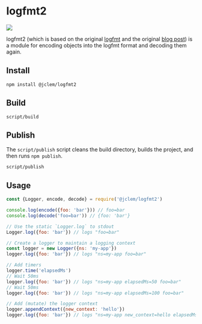 # logfmt2

![](https://github.com/jclem/logfmt2/workflows/Test%20%26%20Benchmark/badge.svg)

logfmt2 (which is based on the original [logfmt](https://github.com/csquared/node-logfmt) and the original [blog post](https://brandur.org/logfmt)) is a module for encoding objects into the logfmt format and decoding them again.

## Install

```
npm install @jclem/logfmt2
```

## Build

```
script/build
```

## Publish

The `script/publish` script cleans the build directory, builds the project, and then runs `npm publish`.

```
script/publish
```

## Usage

```javascript
const {Logger, encode, decode} = require('@jclem/logfmt2')

console.log(encode({foo: 'bar'})) // foo=bar
console.log(decode('foo=bar')) // {foo: 'bar'}

// Use the static `Logger.log` to stdout
Logger.log({foo: 'bar'}) // logs "foo=bar"

// Create a logger to maintain a logging context
const logger = new Logger({ns: 'my-app'})
logger.log({foo: 'bar'}) // logs "ns=my-app foo=bar"

// Add timers
logger.time('elapsedMs')
// Wait 50ms
logger.log({foo: 'bar'}) // logs "ns=my-app elapsedMs=50 foo=bar"
// Wait 50ms
logger.log({foo: 'bar'}) // logs "ns=my-app elapsedMs=100 foo=bar"

// Add (mutate) the logger context
logger.appendContext({new_context: 'hello'})
logger.log({foo: 'bar'}) // logs "ns=my-app new_context=hello elapsedMs=100 foo=bar"
```
